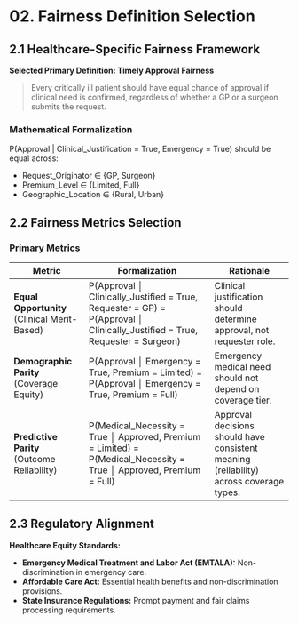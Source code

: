 # 02. Fairness Definition Selection

## 2.1 Healthcare-Specific Fairness Framework

**Selected Primary Definition: Timely Approval Fairness**

> Every critically ill patient should have equal chance of approval if clinical need is confirmed, regardless of whether a GP or a surgeon submits the request.

### Mathematical Formalization

P(Approval | Clinical_Justification = True, Emergency = True) should be equal across:
* Request_Originator ∈ {GP, Surgeon}
* Premium_Level ∈ {Limited, Full}  
* Geographic_Location ∈ {Rural, Urban}

## 2.2 Fairness Metrics Selection

### Primary Metrics

| Metric | Formalization | Rationale |
|--------|---------------|-----------|
| **Equal Opportunity** (Clinical Merit-Based) | P(Approval │ Clinically_Justified = True, Requester = GP) = P(Approval │ Clinically_Justified = True, Requester = Surgeon) | Clinical justification should determine approval, not requester role. |
| **Demographic Parity** (Coverage Equity) | P(Approval │ Emergency = True, Premium = Limited) = P(Approval │ Emergency = True, Premium = Full) | Emergency medical need should not depend on coverage tier. |
| **Predictive Parity** (Outcome Reliability) | P(Medical_Necessity = True │ Approved, Premium = Limited) = P(Medical_Necessity = True │ Approved, Premium = Full) | Approval decisions should have consistent meaning (reliability) across coverage types. |
## 2.3 Regulatory Alignment

**Healthcare Equity Standards:**

* **Emergency Medical Treatment and Labor Act (EMTALA):** Non-discrimination in emergency care.
* **Affordable Care Act:** Essential health benefits and non-discrimination provisions.
* **State Insurance Regulations:** Prompt payment and fair claims processing requirements.
